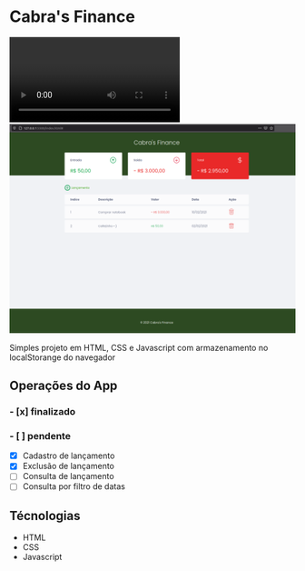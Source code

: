 # Cabra's Finance

<video src=".github/cabra's-finance-video.mp4"></video>
[![Watch the video](.github/cabra's-finance-print.png)](.github/cabra's-finance-print.png)

<p>Simples projeto em HTML, CSS e Javascript com armazenamento no localStorange do navegador</p>

## Operações do App

### - [x] finalizado

### - [ ] pendente

- [x] Cadastro de lançamento
- [x] Exclusão de lançamento
- [ ] Consulta de lançamento
- [ ] Consulta por filtro de datas

## Técnologias

- HTML
- CSS
- Javascript
